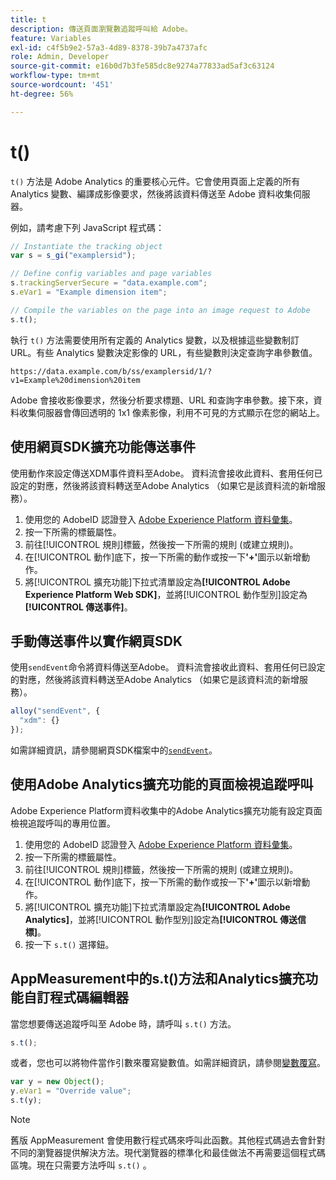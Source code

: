 ```yaml
---
title: t
description: 傳送頁面瀏覽數追蹤呼叫給 Adobe。
feature: Variables
exl-id: c4f5b9e2-57a3-4d89-8378-39b7a4737afc
role: Admin, Developer
source-git-commit: e16b0d7b3fe585dc8e9274a77833ad5af3c63124
workflow-type: tm+mt
source-wordcount: '451'
ht-degree: 56%

---
```


# t()

`t()` 方法是 Adobe Analytics 的重要核心元件。它會使用頁面上定義的所有 Analytics 變數、編譯成影像要求，然後將該資料傳送至 Adobe 資料收集伺服器。

例如，請考慮下列 JavaScript 程式碼：

```js
// Instantiate the tracking object
var s = s_gi("examplersid");

// Define config variables and page variables
s.trackingServerSecure = "data.example.com";
s.eVar1 = "Example dimension item";

// Compile the variables on the page into an image request to Adobe
s.t();
```

執行 `t()` 方法需要使用所有定義的 Analytics 變數，以及根據這些變數制訂 URL。有些 Analytics 變數決定影像的 URL，有些變數則決定查詢字串參數值。

```text
https://data.example.com/b/ss/examplersid/1/?v1=Example%20dimension%20item
```

Adobe 會接收影像要求，然後分析要求標題、URL 和查詢字串參數。接下來，資料收集伺服器會傳回透明的 1x1 像素影像，利用不可見的方式顯示在您的網站上。

## 使用網頁SDK擴充功能傳送事件

使用動作來設定傳送XDM事件資料至Adobe。 資料流會接收此資料、套用任何已設定的對應，然後將該資料轉送至Adobe Analytics （如果它是該資料流的新增服務）。

1. 使用您的 AdobeID 認證登入 [Adobe Experience Platform 資料彙集](https://experience.adobe.com/data-collection)。
1. 按一下所需的標籤屬性。
1. 前往[!UICONTROL 規則]標籤，然後按一下所需的規則 (或建立規則)。
1. 在[!UICONTROL 動作]底下，按一下所需的動作或按一下&#x200B;**&#39;+&#39;**&#x200B;圖示以新增動作。
1. 將[!UICONTROL 擴充功能]下拉式清單設定為&#x200B;**[!UICONTROL Adobe Experience Platform Web SDK]**，並將[!UICONTROL 動作型別]設定為&#x200B;**[!UICONTROL 傳送事件]**。

## 手動傳送事件以實作網頁SDK

使用`sendEvent`命令將資料傳送至Adobe。 資料流會接收此資料、套用任何已設定的對應，然後將該資料轉送至Adobe Analytics （如果它是該資料流的新增服務）。

```js
alloy("sendEvent", {
  "xdm": {}
});
```

如需詳細資訊，請參閱網頁SDK檔案中的[`sendEvent`](https://experienceleague.adobe.com/zh-hant/docs/experience-platform/web-sdk/commands/sendevent/overview)。

## 使用Adobe Analytics擴充功能的頁面檢視追蹤呼叫

Adobe Experience Platform資料收集中的Adobe Analytics擴充功能有設定頁面檢視追蹤呼叫的專用位置。

1. 使用您的 AdobeID 認證登入 [Adobe Experience Platform 資料彙集](https://experience.adobe.com/data-collection)。
1. 按一下所需的標籤屬性。
1. 前往[!UICONTROL 規則]標籤，然後按一下所需的規則 (或建立規則)。
1. 在[!UICONTROL 動作]底下，按一下所需的動作或按一下&#x200B;**&#39;+&#39;**&#x200B;圖示以新增動作。
1. 將[!UICONTROL 擴充功能]下拉式清單設定為&#x200B;**[!UICONTROL Adobe Analytics]**，並將[!UICONTROL 動作型別]設定為&#x200B;**[!UICONTROL 傳送信標]**。
1. 按一下 `s.t()` 選擇鈕。

## AppMeasurement中的s.t()方法和Analytics擴充功能自訂程式碼編輯器

當您想要傳送追蹤呼叫至 Adobe 時，請呼叫 `s.t()` 方法。

```js
s.t();
```

或者，您也可以將物件當作引數來覆寫變數值。如需詳細資訊，請參閱[變數覆寫](../../js/overrides.md)。

```js
var y = new Object();
y.eVar1 = "Override value";
s.t(y);
```

>[!NOTE]
>
>舊版 AppMeasurement 會使用數行程式碼來呼叫此函數。其他程式碼過去會針對不同的瀏覽器提供解決方法。現代瀏覽器的標準化和最佳做法不再需要這個程式碼區塊。現在只需要方法呼叫 `s.t()` 。
